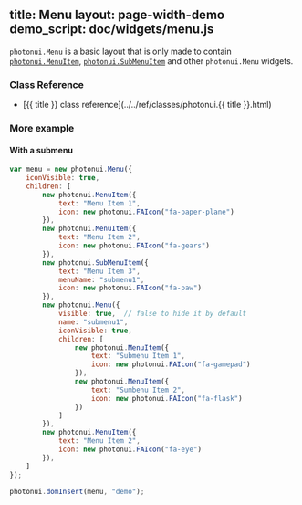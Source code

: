 title: Menu
layout: page-width-demo
demo_script: doc/widgets/menu.js
---

`photonui.Menu` is a basic layout that is only made to contain [`photonui.MenuItem`][menuitem-doc], [`photonui.SubMenuItem`][submenuitem-doc] and other `photonui.Menu` widgets.

[menuitem-doc]: menuitem.html
[submenuitem-doc]: submenuitem.html

### Class Reference

* [{{ title }} class reference](../../ref/classes/photonui.{{ title }}.html)


### More example

#### With a submenu

```javascript
var menu = new photonui.Menu({
    iconVisible: true,
    children: [
        new photonui.MenuItem({
            text: "Menu Item 1",
            icon: new photonui.FAIcon("fa-paper-plane")
        }),
        new photonui.MenuItem({
            text: "Menu Item 2",
            icon: new photonui.FAIcon("fa-gears")
        }),
        new photonui.SubMenuItem({
            text: "Menu Item 3",
            menuName: "submenu1",
            icon: new photonui.FAIcon("fa-paw")
        }),
        new photonui.Menu({
            visible: true,  // false to hide it by default
            name: "submenu1",
            iconVisible: true,
            children: [
                new photonui.MenuItem({
                    text: "Submenu Item 1",
                    icon: new photonui.FAIcon("fa-gamepad")
                }),
                new photonui.MenuItem({
                    text: "Sumbenu Item 2",
                    icon: new photonui.FAIcon("fa-flask")
                })
            ]
        }),
        new photonui.MenuItem({
            text: "Menu Item 2",
            icon: new photonui.FAIcon("fa-eye")
        }),
    ]
});

photonui.domInsert(menu, "demo");
```
